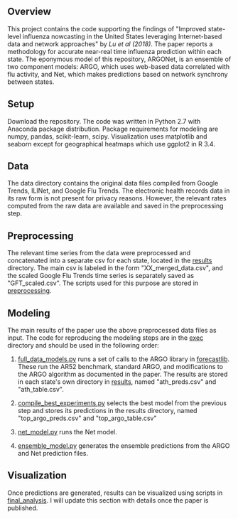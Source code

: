 ## Overview
This project contains the code supporting the findings of "Improved state-level influenza nowcasting in the United States
leveraging Internet-based data and network approaches" by *Lu et al (2018)*. The paper reports a methodology for accurate near-real time influenza prediction within each state. The eponymous model of this repository, ARGONet, is an ensemble of two component models: ARGO, which uses web-based data correlated with flu activity, and Net, which makes predictions based on network synchrony between states.

## Setup

Download the repository. The code was written in Python 2.7 with Anaconda package distribution. Package requirements for modeling are numpy, pandas, scikit-learn, scipy. Visualization uses matplotlib and seaborn except for geographical heatmaps which use ggplot2 in R 3.4.  

## Data

The data directory contains the original data files compiled from Google Trends, ILINet, and Google Flu Trends. The electronic health records data in its raw form is not present for privacy reasons. However, the relevant rates computed from the raw data are available and saved in the preprocessing step.

## Preprocessing
The relevant time series from the data were preprocessed and concatenated into a separate csv for each state, located in the [results](./results/) directory. The main csv is labeled in the form "XX_merged_data.csv", and the scaled Google Flu Trends time series is separately saved as "GFT_scaled.csv". The scripts used for this purpose are stored in [preprocessing](./lib/preprocessing/).


## Modeling
The main results of the paper use the above preprocessed data files as input. The code for reproducing the modeling steps are in the [exec](./exec) directory and should be used in the following order:

1. [full_data_models.py](./exec/full_data_models.py) runs a set of calls to the ARGO library in [forecastlib](./lib/forecastlib). These run the AR52 benchmark, standard ARGO, and modifications to the ARGO algorithm as documented in the paper. The results are stored in each state's own directory in [results](./results), named "ath_preds.csv" and "ath_table.csv".

2. [compile_best_experiments.py](./exec/compile_best_experiments.py) selects the best model from the previous step and stores its predictions in the results directory, named "top_argo_preds.csv" and "top_argo_table.csv"

3. [net_model.py](./exec/net_model.py) runs the Net model.

4. [ensemble_model.py](./exec/ensemble_model.py) generates the ensemble predictions from the ARGO and Net prediction files.

## Visualization
Once predictions are generated, results can be visualized using scripts in [final_analysis](./final_analysis). I will update this section with details once the paper is published. 
